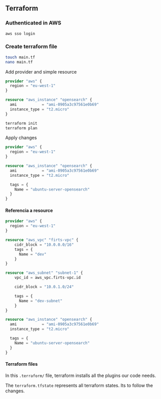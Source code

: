 ## Terraform

### Authenticated in AWS
```sh
aws sso login
```
### Create terraform file
```sh
touch main.tf
nano main.tf
```

Add provider and simple resource
```terraform
provider "aws" {
  region = "eu-west-1"
}

resource "aws_instance" "opensearch" {
  ami           = "ami-0905a3c97561e0b69"
  instance_type = "t2.micro"
}
```

```sh
terraform init
terraform plan
```

Apply changes

```terraform
provider "aws" {
  region = "eu-west-1"
}

resource "aws_instance" "opensearch" {
  ami           = "ami-0905a3c97561e0b69"
  instance_type = "t2.micro"

  tags = {
    Name = "ubuntu-server-opensearch"
  }
}
```

#### Referencia a resource

```terraform
provider "aws" {
  region = "eu-west-1"
}

resource "aws_vpc" "firts-vpc" {
    cidr_block = "10.0.0.0/16"
    tags = {
      Name = "dev"
    }
}

resource "aws_subnet" "subnet-1" {
    vpc_id = aws_vpc.firts-vpc.id

    cidr_block = "10.0.1.0/24"

    tags = {
      Name = "dev-subnet"
    }
}

resource "aws_instance" "opensearch" {
  ami           = "ami-0905a3c97561e0b69"
  instance_type = "t2.micro"

  tags = {
    Name = "ubuntu-server-opensearch"
  }
}
```

#### Terraform files

In this ```.terraform/``` file, terraform installs all the plugins our code needs.

The ```terraform.tfstate``` represents all terraform states. Its to follow the changes.